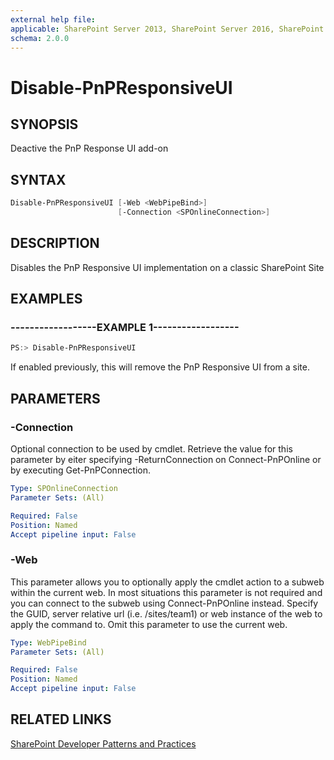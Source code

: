```yaml
---
external help file:
applicable: SharePoint Server 2013, SharePoint Server 2016, SharePoint Online
schema: 2.0.0
---
```

# Disable-PnPResponsiveUI

## SYNOPSIS
Deactive the PnP Response UI add-on

## SYNTAX 

```powershell
Disable-PnPResponsiveUI [-Web <WebPipeBind>]
                        [-Connection <SPOnlineConnection>]
```

## DESCRIPTION
Disables the PnP Responsive UI implementation on a classic SharePoint Site

## EXAMPLES

### ------------------EXAMPLE 1------------------
```powershell
PS:> Disable-PnPResponsiveUI
```

If enabled previously, this will remove the PnP Responsive UI from a site.

## PARAMETERS

### -Connection
Optional connection to be used by cmdlet. Retrieve the value for this parameter by eiter specifying -ReturnConnection on Connect-PnPOnline or by executing Get-PnPConnection.

```yaml
Type: SPOnlineConnection
Parameter Sets: (All)

Required: False
Position: Named
Accept pipeline input: False
```

### -Web
This parameter allows you to optionally apply the cmdlet action to a subweb within the current web. In most situations this parameter is not required and you can connect to the subweb using Connect-PnPOnline instead. Specify the GUID, server relative url (i.e. /sites/team1) or web instance of the web to apply the command to. Omit this parameter to use the current web.

```yaml
Type: WebPipeBind
Parameter Sets: (All)

Required: False
Position: Named
Accept pipeline input: False
```

## RELATED LINKS

[SharePoint Developer Patterns and Practices](http://aka.ms/sppnp)
